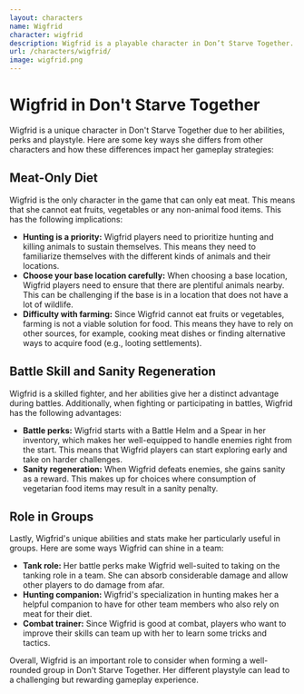 ```yaml
---
layout: characters
name: Wigfrid
character: wigfrid
description: Wigfrid is a playable character in Don’t Starve Together. She is a dramatic and performer-like character who is keen on theatre and battle. She has a unique perk - she starts with a Battle Helm and Spear, making her well-equipped to handle enemies. She also has an insane trait - she can only eat meat, and not vegetables or fruits. Additionally, she is quite demanding when it comes to food and will have a sanity penalty if she eats anything vegetarian. Overall, Wigfrid is a strong character who can prove to be a valuable asset for any team with her combat skills.
url: /characters/wigfrid/
image: wigfrid.png
---
```

# Wigfrid in Don't Starve Together

Wigfrid is a unique character in Don't Starve Together due to her abilities, perks and playstyle. Here are some key ways she differs from other characters and how these differences impact her gameplay strategies:

## Meat-Only Diet

Wigfrid is the only character in the game that can only eat meat. This means that she cannot eat fruits, vegetables or any non-animal food items. This has the following implications:

* **Hunting is a priority:** Wigfrid players need to prioritize hunting and killing animals to sustain themselves. This means they need to familiarize themselves with the different kinds of animals and their locations. 
* **Choose your base location carefully:** When choosing a base location, Wigfrid players need to ensure that there are plentiful animals nearby. This can be challenging if the base is in a location that does not have a lot of wildlife. 
* **Difficulty with farming:** Since Wigfrid cannot eat fruits or vegetables, farming is not a viable solution for food. This means they have to rely on other sources, for example, cooking meat dishes or finding alternative ways to acquire food (e.g., looting settlements).

## Battle Skill and Sanity Regeneration

Wigfrid is a skilled fighter, and her abilities give her a distinct advantage during battles. Additionally, when fighting or participating in battles, Wigfrid has the following advantages:

* **Battle perks:** Wigfrid starts with a Battle Helm and a Spear in her inventory, which makes her well-equipped to handle enemies right from the start. This means that Wigfrid players can start exploring early and take on harder challenges. 
* **Sanity regeneration:** When Wigfrid defeats enemies, she gains sanity as a reward. This makes up for choices where consumption of vegetarian food items may result in a sanity penalty.

## Role in Groups

Lastly, Wigfrid's unique abilities and stats make her particularly useful in groups. Here are some ways Wigfrid can shine in a team:

* **Tank role:** Her battle perks make Wigfrid well-suited to taking on the tanking role in a team. She can absorb considerable damage and allow other players to do damage from afar. 
* **Hunting companion:** Wigfrid's specialization in hunting makes her a helpful companion to have for other team members who also rely on meat for their diet. 
* **Combat trainer:** Since Wigfrid is good at combat, players who want to improve their skills can team up with her to learn some tricks and tactics.

Overall, Wigfrid is an important role to consider when forming a well-rounded group in Don't Starve Together. Her different playstyle can lead to a challenging but rewarding gameplay experience.